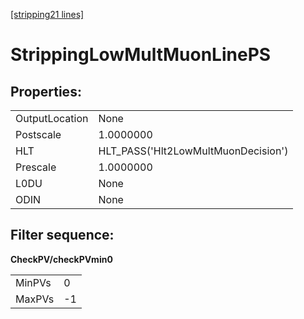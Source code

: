 [[stripping21 lines]](./stripping21-ew)

# StrippingLowMultMuonLinePS

## Properties:

|                |                                     |
|----------------|-------------------------------------|
| OutputLocation | None                                |
| Postscale      | 1.0000000                           |
| HLT            | HLT_PASS('Hlt2LowMultMuonDecision') |
| Prescale       | 1.0000000                           |
| L0DU           | None                                |
| ODIN           | None                                |

## Filter sequence:

**CheckPV/checkPVmin0**

|        |     |
|--------|-----|
| MinPVs | 0   |
| MaxPVs | -1  |
